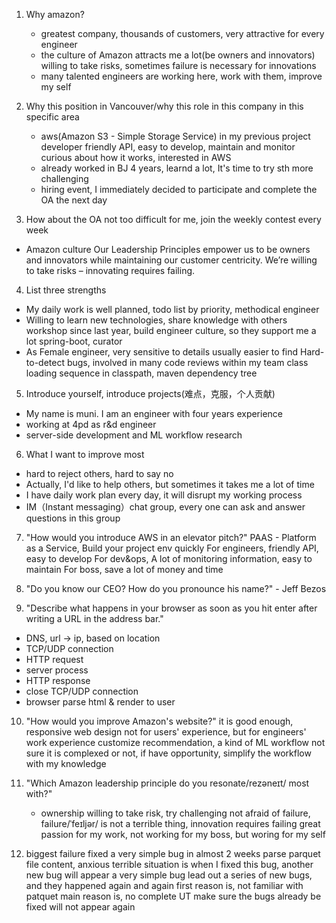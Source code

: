 1. Why amazon?
    * greatest company, thousands of customers, very attractive for every engineer
    * the culture of Amazon attracts me a lot(be owners and innovators)
      willing to take risks, sometimes failure is necessary for innovations
    * many talented engineers are working here, work with them, improve my self

2. Why this position in Vancouver/why this role in this company in this specific area
    * aws(Amazon S3 - Simple Storage Service) in my previous project
      developer friendly API, easy to develop, maintain and monitor
      curious about how it works, interested in AWS
    * already worked in BJ 4 years, learnd a lot, It's time to try sth more challenging
    * hiring event, I immediately decided to participate and complete the OA the next day


3. How about the OA
    not too difficult for me, join the weekly contest every week

* Amazon culture
Our Leadership Principles empower us to
be owners and innovators
while maintaining our customer centricity.
We’re willing to take risks – innovating requires failing.


4. List three strengths
  - My daily work is well planned, todo list by priority, methodical engineer
  - Willing to learn new technologies, share knowledge with others
    workshop since last year, build engineer culture, so they support me a lot
    spring-boot, curator
  - As Female engineer, very sensitive to details
    usually easier to find Hard-to-detect bugs, involved in many code reviews within my team
    class loading sequence in classpath, maven dependency tree

5. Introduce yourself, introduce projects(难点，克服，个人贡献)
  - My name is muni. I am an engineer with four years experience
  - working at 4pd as r&d engineer
  - server-side development and ML workflow research

6. What I want to improve most
  - hard to reject others, hard to say no
  - Actually, I'd like to help others, but sometimes it takes me a lot of time
  - I have daily work plan every day, it will disrupt my working process
  - IM（Instant messaging）chat group, every one can ask and answer questions in this group

7. "How would you introduce AWS in an elevator pitch?"
    PAAS - Platform as a Service, Build your project env quickly
    For engineers, friendly API, easy to develop
    For dev&ops, A lot of monitoring information, easy to maintain
    For boss, save a lot of money and time

8. "Do you know our CEO? How do you pronounce his name?"  - Jeff Bezos
9. "Describe what happens in your browser as soon as you hit enter after writing a URL in the address bar."
  - DNS, url -> ip, based on location
  - TCP/UDP connection
  - HTTP request
  - server process
  - HTTP response
  - close TCP/UDP connection
  - browser parse html & render to user

10. "How would you improve Amazon's website?"
    it is good enough, responsive web design
    not for users' experience, but for engineers' work experience
    customize recommendation, a kind of ML workflow
    not sure it is complexed or not, if have opportunity, simplify the workflow with my knowledge

11. "Which Amazon leadership principle do you resonate/rezəneɪt/ most with?"
    - ownership
    willing to take risk, try challenging
    not afraid of failure, failure/ˈfeɪljər/ is not a terrible thing, innovation requires failing
    great passion for my work, not working for my boss, but woring for my self

12. biggest failure
    fixed a very simple bug in almost 2 weeks
    parse parquet file content, anxious
    terrible situation is when I fixed this bug, another new bug will appear
    a very simple bug lead out a series of new bugs, and they happened again and again
    first reason is, not familiar with patquet
    main reason is, no complete UT
    make sure the bugs already be fixed will not appear again
